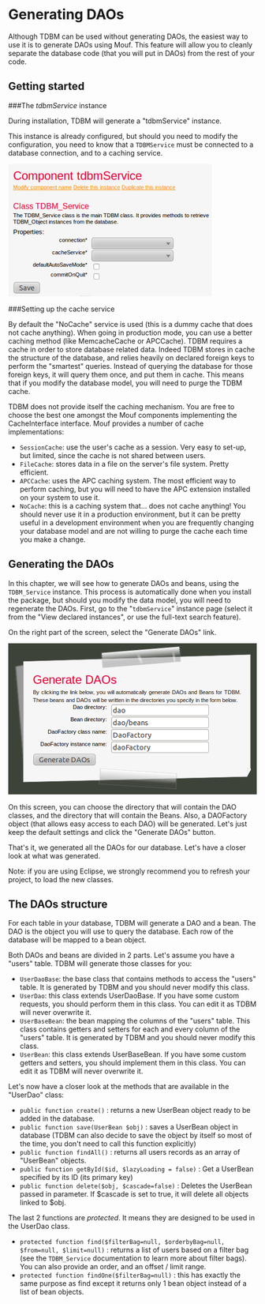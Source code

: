 Generating DAOs
===============

Although TDBM can be used without generating DAOs, the easiest way to use it is to generate DAOs using Mouf.
This feature will allow you to cleanly separate the database code (that you will put in DAOs) from the rest of your code.

Getting started
---------------

###The *tdbmService* instance

During installation, TDBM will generate a "tdbmService" instance.

This instance is already configured, but should you need to modify the configuration, you need to know that
a `TDBMService` must be connected to a database connection, and to a caching service.

<img src="images/tdbm_service_instance.png" alt="" />

###Setting up the cache service

By default the "NoCache" service is used (this is a dummy cache that does not cache anything). When going
in production mode, you can use a better caching method (like MemcacheCache or APCCache).
TDBM requires a cache in order to store database related data. Indeed TDBM stores in cache the structure of the database,
and relies heavily on declared foreign keys to perform the "smartest" queries. Instead of querying the database for those
foreign keys, it will query them once, and put them in cache. This means that if you modify the database model, you will
need to purge the TDBM cache.

TDBM does not provide itself the caching mechanism. You are free to choose the best one amongst the Mouf components 
implementing the CacheInterface interface. Mouf provides a number of cache implementations:

- `SessionCache`: use the user's cache as a session.  Very easy to set-up, but limited, since the cache is 
  not shared between users.
- `FileCache`: stores data in a file on the server's file system. Pretty efficient.
- `APCCache`: uses the APC caching system. The most efficient way to perform caching, but you will need
  to have the APC extension installed on your system to use it.
- `NoCache`: this is a caching system that... does not cache anything! You should never use it in 
  a production environment, but it can be pretty useful in a development environment when you are frequently
  changing your database model and are not willing to purge the cache each time you make a change.


Generating the DAOs
-------------------

In this chapter, we will see how to generate DAOs and beans, using the `TDBM_Service` instance.
This process is automatically done when you install the package, but should you modify the data model, you will need to 
regenerate the DAOs.
First, go to the "`tdbmService`" instance page (select it from the "View declared instances", or use the full-text search feature).

On the right part of the screen, select the "Generate DAOs" link.

<img src="images/generate_daos.png" alt="" />

On this screen, you can choose the directory that will contain the DAO classes, and the directory that will contain the Beans. Also,
a DAOFactory object (that allows easy access to each DAO) will be generated. Let's just keep the default settings and click the
"Generate DAOs" button.

That's it, we generated all the DAOs for our database. Let's have a closer look at what was generated.

Note: if you are using Eclipse, we strongly recommend you to refresh your project, to load the new classes.

The DAOs structure
------------------

For each table in your database, TDBM will generate a DAO and a bean. The DAO is the object you will use to
query the database. Each row of the database will be mapped to a bean object.

Both DAOs and beans are divided in 2 parts. Let's assume you have a "users" table. TDBM will generate those classes for you:


- `UserDaoBase`: the base class that contains methods to access the "users" table. It is generated by TDBM and you should
  never modify this class.
- `UserDao`: this class extends UserDaoBase. If you have some custom requests, you should perform them in this class. You can
  edit it as TDBM will never overwrite it.
- `UserBaseBean`: the bean mapping the columns of the "users" table. This class contains getters and setters for each and every
  column of the "users" table. It is generated by TDBM and you should
  never modify this class.
- `UserBean`: this class extends UserBaseBean. If you have some custom getters and setters, you should implement them in this class. You can
  edit it as TDBM will never overwrite it.

Let's now have a closer look at the methods that are available in the "UserDao" class:

- `public function create()` : returns a new UserBean object ready to be added in the database.
- `public function save(UserBean $obj)` : saves a UserBean object in database (TDBM can also decide to save the object by
  itself so most of the time, you don't need to call this function explicitly)
- `public function findAll()` : returns all users records as an array of "UserBean" objects.
- `public function getById($id, $lazyLoading = false)` : Get a UserBean specified by its ID (its primary key)
- `public function delete($obj, $cascade=false)` : Deletes the UserBean passed in parameter. If $cascade is set to true, it will delete all objects linked to $obj.


The last 2 functions are _protected_. It means they are designed to be used in the UserDao class.


- `protected function find($filterBag=null, $orderbyBag=null, $from=null, $limit=null)` : returns a list of
  users based on a filter bag (see the `TDBM_Service` documentation to learn more about filter bags). You can also
  provide an order, and an offset / limit range.
- `protected function findOne($filterBag=null)` : this has exactly the same purpose as find except
  it returns only 1 bean object instead of a list of bean objects.



